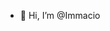 - 👋 Hi, I’m @Immacio



<!---
Immacio/Immacio is a ✨ special ✨ repository because its `README.md` (this file) appears on your GitHub profile.
You can click the Preview link to take a look at your changes.
--->
